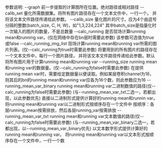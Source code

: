 参数说明:
--graph             前一步提取的计算图所在位置。绝对路径或相对路径
--calib_set         量化所需数据集。将所有图片路径存在一个文本文件中，一行一个。
                    并将该文本文件路径传递给此参数。
--calib_size        量化图片的尺寸。应为4个由逗号分隔的整数(batch_size, C, H, W)，如"1,3,224,224"
                    其中batch_size是指量化时一次输入的图片的数量，不是总数量
--calc_running      是否现场计算running mean和running var。(仅在网络中存在bn层时需要此参数)
                    该参数可选值为true或false
--calc_running_img_list     现场计算running mean和running var所需的图片列表。(仅--calc_running为true时需要此参数)
                            将要用到的所有图片的路径存在一个文本文件中，每行一个图片路径，
                            并将该文本文件路径传递给此参数。默认将所有图片用于计算running mean和running var
--running_size              running mean和running var的数据量。(仅--calc_running为false时需要此参数)
                            在提供running mean var时，需要给定数据量以便读取。例如某层卷积channel为16，
                            则其后的bn的running mean和running var应各为16个数，则此参数应为16
--running_mean_var_binary   running mean和running var二进制数值的路径(仅--calc_running为false时需要此参数)
                            (与--running_mean_var_txt二选一，若都出现，以此参数优先)
                            直接以二进制形式提供计算好的running mean和runnin var。
                            将running mean和running var以二进制形式按顺序存在一个文件中
                            按顺序：各层running_mean按需排放，然后各层running_var按需排放
--running_mean_var_txt      running mean和running var文本数值的路径(仅--calc_running为false时需要此参数)
                            (与--running_mean_var_binary二选一，若都出现，以--running_mean_var_binary优先)
                            以文本数字形式提供计算好的running mean和running var。
                            将running mean和running var以文本形式按顺序存在一个文件中，一行一个数